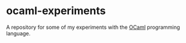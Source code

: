 # ocaml-experiments
A repository for some of my experiments with the [OCaml](https://en.wikipedia.org/wiki/OCaml) programming language.
